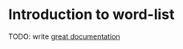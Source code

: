 # Introduction to word-list

TODO: write [great documentation](http://jacobian.org/writing/what-to-write/)
